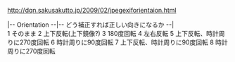 http://dqn.sakusakutto.jp/2009/02/jpegexiforientaion.html

|-- Orientation	--|-- どう補正すれば正しい向きになるか --|  
1	そのまま
2	上下反転(上下鏡像?)
3	180度回転
4	左右反転
5	上下反転、時計周りに270度回転
6	時計周りに90度回転
7	上下反転、時計周りに90度回転
8	時計周りに270度回転
